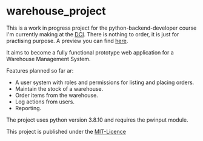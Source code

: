 # warehouse_project
This is a work in progress project for the python-backend-developer course I'm currently making at the [DCI](https://digitalcareerinstitute.org/).
There is nothing to order, it is just for practising purpose. A preview you can find [here](https://dci-student-jordan.github.io/warehouse_project/).

It aims to become a fully functional prototype web application for a Warehouse Management System.

Features planned so far ar:
- A user system with roles and permissions for listing and placing orders.
- Maintain the stock of a warehouse.
- Order items from the warehouse.
- Log actions from users.
- Reporting.

The project uses python version 3.8.10 and requires the pwinput module.

This project is published under the [MIT-Licence](https://github.com/dci-student-jordan/warehouse_project/blob/main/LICENSE.txt)

